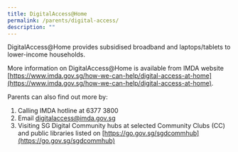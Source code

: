 ```yaml
---
title: DigitalAccess@Home
permalink: /parents/digital-access/
description: ""
---
```

DigitalAccess@Home provides subsidised broadband and laptops/tablets to lower-income households.

More information on DigitalAccess@Home is available from IMDA website [https://www.imda.gov.sg/how-we-can-help/digital-access-at-home](https://www.imda.gov.sg/how-we-can-help/digital-access-at-home).

Parents can also find out more by:
1. Calling IMDA hotline at 6377 3800
2. Email [digitalaccess@imda.gov.sg](digitalaccess@imda.gov.sg)
3. Visiting SG Digital Community hubs at selected Community Clubs (CC) and public libraries listed on [https://go.gov.sg/sgdcommhub](https://go.gov.sg/sgdcommhub)